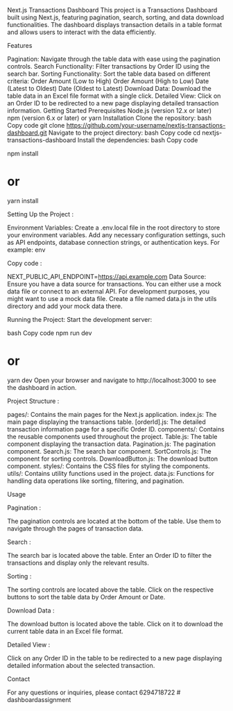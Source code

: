 Next.js Transactions Dashboard
This project is a Transactions Dashboard built using Next.js, featuring pagination, search, sorting, and data download functionalities. The dashboard displays transaction details in a table format and allows users to interact with the data efficiently.

Features

Pagination: Navigate through the table data with ease using the pagination controls.
Search Functionality: Filter transactions by Order ID using the search bar.
Sorting Functionality: Sort the table data based on different criteria:
Order Amount (Low to High)
Order Amount (High to Low)
Date (Latest to Oldest)
Date (Oldest to Latest)
Download Data: Download the table data in an Excel file format with a single click.
Detailed View: Click on an Order ID to be redirected to a new page displaying detailed transaction information.
Getting Started
Prerequisites
Node.js (version 12.x or later)
npm (version 6.x or later) or yarn
Installation
Clone the repository:
bash
Copy code
git clone https://github.com/your-username/nextjs-transactions-dashboard.git
Navigate to the project directory:
bash
Copy code
cd nextjs-transactions-dashboard
Install the dependencies:
bash
Copy code

npm install

# or

yarn install

Setting Up the Project :

Environment Variables: Create a .env.local file in the root directory to store your environment variables. Add any necessary configuration settings, such as API endpoints, database connection strings, or authentication keys. For example:
env

Copy code :

NEXT_PUBLIC_API_ENDPOINT=https://api.example.com
Data Source: Ensure you have a data source for transactions. You can either use a mock data file or connect to an external API. For development purposes, you might want to use a mock data file. Create a file named data.js in the utils directory and add your mock data there.

Running the Project: Start the development server:

bash
Copy code
npm run dev

# or

yarn dev
Open your browser and navigate to http://localhost:3000 to see the dashboard in action.

Project Structure :

pages/: Contains the main pages for the Next.js application.
index.js: The main page displaying the transactions table.
[orderId].js: The detailed transaction information page for a specific Order ID.
components/: Contains the reusable components used throughout the project.
Table.js: The table component displaying the transaction data.
Pagination.js: The pagination component.
Search.js: The search bar component.
SortControls.js: The component for sorting controls.
DownloadButton.js: The download button component.
styles/: Contains the CSS files for styling the components.
utils/: Contains utility functions used in the project.
data.js: Functions for handling data operations like sorting, filtering, and pagination.

Usage

Pagination :

The pagination controls are located at the bottom of the table. Use them to navigate through the pages of transaction data.

Search :

The search bar is located above the table. Enter an Order ID to filter the transactions and display only the relevant results.

Sorting :

The sorting controls are located above the table. Click on the respective buttons to sort the table data by Order Amount or Date.

Download Data :

The download button is located above the table. Click on it to download the current table data in an Excel file format.

Detailed View :

Click on any Order ID in the table to be redirected to a new page displaying detailed information about the selected transaction.

Contact

For any questions or inquiries, please contact 6294718722
#   d a s h b o a r d a s s i g n m e n t  
 